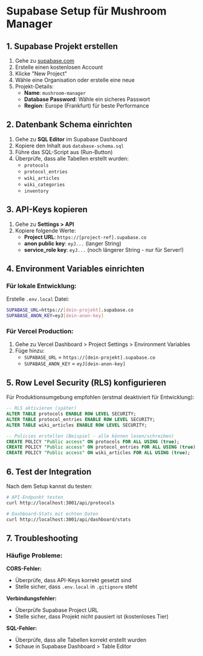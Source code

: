 # Supabase Setup für Mushroom Manager

## 1. Supabase Projekt erstellen

1. Gehe zu [supabase.com](https://supabase.com)
2. Erstelle einen kostenlosen Account
3. Klicke "New Project"
4. Wähle eine Organisation oder erstelle eine neue
5. Projekt-Details:
   - **Name**: `mushroom-manager` 
   - **Database Password**: Wähle ein sicheres Passwort
   - **Region**: Europe (Frankfurt) für beste Performance

## 2. Datenbank Schema einrichten

1. Gehe zu **SQL Editor** im Supabase Dashboard
2. Kopiere den Inhalt aus `database-schema.sql` 
3. Führe das SQL-Script aus (Run-Button)
4. Überprüfe, dass alle Tabellen erstellt wurden:
   - `protocols`
   - `protocol_entries` 
   - `wiki_articles`
   - `wiki_categories`
   - `inventory`

## 3. API-Keys kopieren

1. Gehe zu **Settings > API**
2. Kopiere folgende Werte:
   - **Project URL**: `https://[project-ref].supabase.co`
   - **anon public key**: `eyJ...` (langer String)
   - **service_role key**: `eyJ...` (noch längerer String - nur für Server!)

## 4. Environment Variables einrichten

### Für lokale Entwicklung:
Erstelle `.env.local` Datei:
```bash
SUPABASE_URL=https://[dein-projekt].supabase.co
SUPABASE_ANON_KEY=eyJ[dein-anon-key]
```

### Für Vercel Production:
1. Gehe zu Vercel Dashboard > Project Settings > Environment Variables
2. Füge hinzu:
   - `SUPABASE_URL` = `https://[dein-projekt].supabase.co`
   - `SUPABASE_ANON_KEY` = `eyJ[dein-anon-key]`

## 5. Row Level Security (RLS) konfigurieren

Für Produktionsumgebung empfohlen (erstmal deaktiviert für Entwicklung):

```sql
-- RLS aktivieren (später)
ALTER TABLE protocols ENABLE ROW LEVEL SECURITY;
ALTER TABLE protocol_entries ENABLE ROW LEVEL SECURITY; 
ALTER TABLE wiki_articles ENABLE ROW LEVEL SECURITY;

-- Policies erstellen (Beispiel - alle können lesen/schreiben)
CREATE POLICY "Public access" ON protocols FOR ALL USING (true);
CREATE POLICY "Public access" ON protocol_entries FOR ALL USING (true);
CREATE POLICY "Public access" ON wiki_articles FOR ALL USING (true);
```

## 6. Test der Integration

Nach dem Setup kannst du testen:

```bash
# API-Endpunkt testen
curl http://localhost:3001/api/protocols

# Dashboard-Stats mit echten Daten
curl http://localhost:3001/api/dashboard/stats
```

## 7. Troubleshooting

### Häufige Probleme:

**CORS-Fehler:**
- Überprüfe, dass API-Keys korrekt gesetzt sind
- Stelle sicher, dass `.env.local` in `.gitignore` steht

**Verbindungsfehler:**
- Überprüfe Supabase Project URL
- Stelle sicher, dass Projekt nicht pausiert ist (kostenloses Tier)

**SQL-Fehler:**
- Überprüfe, dass alle Tabellen korrekt erstellt wurden
- Schaue in Supabase Dashboard > Table Editor